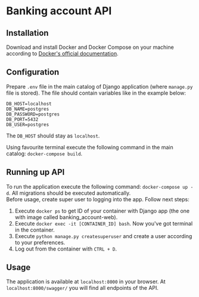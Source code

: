 # Banking account API
## Installation
Download and install Docker and Docker Compose on your machine according to 
[Docker's official documentation](https://docs.docker.com/engine/install/).
## Configuration
Prepare `.env` file in the main catalog of Django application (where `manage.py` file is stored). The file should 
contain variables like in the example below:  
```
DB_HOST=localhost
DB_NAME=postgres
DB_PASSWORD=postgres
DB_PORT=5432
DB_USER=postgres
```  
The `DB_HOST` should stay as `localhost`.  
  
Using favourite terminal execute the following command in the main catalog: `docker-compose build`.
## Running up API
To run the application execute the following command: `docker-compose up -d`.
All migrations should be executed automatically.  
Before usage, create super user to logging into the app. Follow next steps:  
1. Execute `docker ps` to get ID of your container with Django app (the one with image called banking_account-web).
2. Execute `docker exec -it [CONTAINER_ID] bash`. Now you've got terminal in the container.
3. Execute `python manage.py createsuperuser` and create a user according to your preferences.
4. Log out from the container with `CTRL + D`.
## Usage
The application is available at `localhost:8000` in your browser. At `localhost:8000/swagger/` you will find all 
endpoints of the API.
